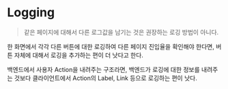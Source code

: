 # Logging

> 같은 페이지에 대해서 다른 로그값을 남기는 것은 권장하는 로깅 방법이 아니다.

한 화면에서 각각 다른 버튼에 대한 로깅하여 다른 페이지 진입율을 확인해야 한다면,
버튼 자체에 대해서 로깅을 추가하는 편이 더 낫다고 한다.

백엔드에서 사용자 Action을 내려주는 구조라면, 백엔드가 로깅에 대한 정보를 내려주는 것보다
클라이언트에서 Action의 Label, Link 등으로 로깅하는 편이 낫다.
